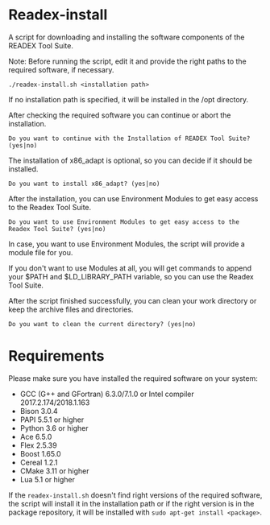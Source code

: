 # Readex-install

A script for downloading and installing the software components of the READEX Tool Suite.

Note: Before running the script, edit it and provide the right paths to the required software, if necessary.

    ./readex-install.sh <installation path>

If no installation path is specified, it will be installed in the /opt directory.

After checking the required software you can continue or abort the installation. 
```
Do you want to continue with the Installation of READEX Tool Suite? (yes|no)
```

The installation of x86_adapt is optional, so you can decide if it should be installed. 
```
Do you want to install x86_adapt? (yes|no)
```

After the installation, you can use Environment Modules to get easy access to the Readex Tool Suite.
```
Do you want to use Environment Modules to get easy access to the Readex Tool Suite? (yes|no)

```
In case, you want to use Environment Modules, the script will provide a module file for you.

If you don't want to use Modules at all, you will get commands to append your $PATH and $LD_LIBRARY_PATH variable, so you can use the Readex Tool Suite.

After the script finished successfully, you can clean your work directory or keep the archive files and directories.
```
Do you want to clean the current directory? (yes|no)
```

# Requirements

Please make sure you have installed the required software on your system:

- GCC (G++ and GFortran) 6.3.0/7.1.0 or Intel compiler 2017.2.174/2018.1.163
- Bison 3.0.4
- PAPI 5.5.1 or higher
- Python 3.6 or higher
- Ace 6.5.0
- Flex 2.5.39
- Boost 1.65.0
- Cereal 1.2.1
- CMake 3.11 or higher
- Lua 5.1 or higher

If the `readex-install.sh` doesn't find right versions of the required software, the script will install it in the installation path or if the right version is in the package repository, it will be installed with `sudo apt-get install <package>`.


